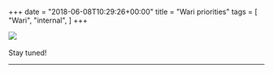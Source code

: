 +++
date = "2018-06-08T10:29:26+00:00"
title = "Wari priorities"
tags = [
    "Wari",
    "internal",
]
+++

<div class="container" style="width:auto">
  <a target="blank" href="https://res.cloudinary.com/vincentstradic/image/upload/v1526131489/work/j8-1.jpg">
    <img src="https://res.cloudinary.com/vincentstradic/image/upload/bo_2px_solid_rgb:279d14/v1526131489/work/j8-1.jpg" style="max-width:100%">
  </a>
</div>
<br>
Stay tuned!
<!--more-->



<hr>
